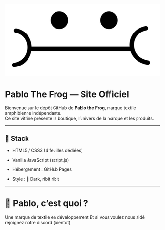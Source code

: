 ![Logo de Pablo The Frog](images/logo.svg)

#  Pablo The Frog — Site Officiel

Bienvenue sur le dépôt GitHub de **Pablo the Frog**, marque textile amphibienne indépendante.  
Ce site vitrine présente la boutique, l’univers de la marque et les produits.

---

## 🔧 Stack

- HTML5 / CSS3 (4 feuilles dédiées)

- Vanilla JavaScript (script.js)

- Hébergement : GitHub Pages

- Style : 🐸 Dark, ribit ribit

---

# 🧠 Pablo, c’est quoi ?

Une marque de textile en développement
Et si vous voulez nous aidé rejoignez notre discord (bientot)
